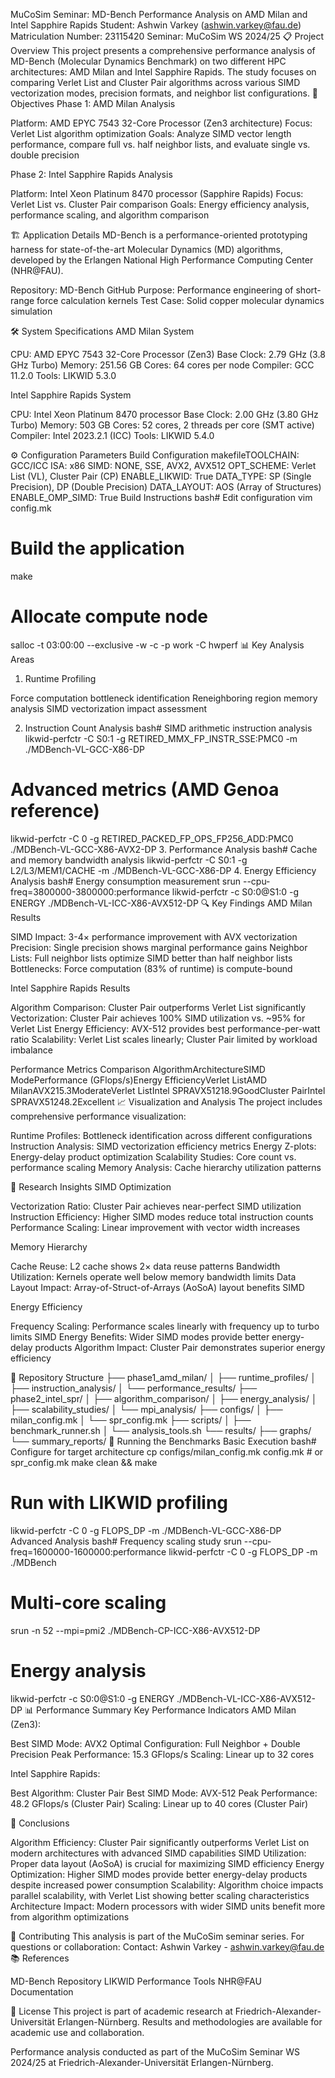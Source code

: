 MuCoSim Seminar: MD-Bench Performance Analysis on AMD Milan and Intel Sapphire Rapids
Student: Ashwin Varkey (ashwin.varkey@fau.de)
Matriculation Number: 23115420
Seminar: MuCoSim WS 2024/25
📋 Project Overview
This project presents a comprehensive performance analysis of MD-Bench (Molecular Dynamics Benchmark) on two different HPC architectures: AMD Milan and Intel Sapphire Rapids. The study focuses on comparing Verlet List and Cluster Pair algorithms across various SIMD vectorization modes, precision formats, and neighbor list configurations.
🎯 Objectives
Phase 1: AMD Milan Analysis

Platform: AMD EPYC 7543 32-Core Processor (Zen3 architecture)
Focus: Verlet List algorithm optimization
Goals: Analyze SIMD vector length performance, compare full vs. half neighbor lists, and evaluate single vs. double precision

Phase 2: Intel Sapphire Rapids Analysis

Platform: Intel Xeon Platinum 8470 processor (Sapphire Rapids)
Focus: Verlet List vs. Cluster Pair comparison
Goals: Energy efficiency analysis, performance scaling, and algorithm comparison

🏗️ Application Details
MD-Bench is a performance-oriented prototyping harness for state-of-the-art Molecular Dynamics (MD) algorithms, developed by the Erlangen National High Performance Computing Center (NHR@FAU).

Repository: MD-Bench GitHub
Purpose: Performance engineering of short-range force calculation kernels
Test Case: Solid copper molecular dynamics simulation

🛠️ System Specifications
AMD Milan System

CPU: AMD EPYC 7543 32-Core Processor (Zen3)
Base Clock: 2.79 GHz (3.8 GHz Turbo)
Memory: 251.56 GB
Cores: 64 cores per node
Compiler: GCC 11.2.0
Tools: LIKWID 5.3.0

Intel Sapphire Rapids System

CPU: Intel Xeon Platinum 8470 processor
Base Clock: 2.00 GHz (3.80 GHz Turbo)
Memory: 503 GB
Cores: 52 cores, 2 threads per core (SMT active)
Compiler: Intel 2023.2.1 (ICC)
Tools: LIKWID 5.4.0

⚙️ Configuration Parameters
Build Configuration
makefileTOOLCHAIN: GCC/ICC
ISA: x86
SIMD: NONE, SSE, AVX2, AVX512
OPT_SCHEME: Verlet List (VL), Cluster Pair (CP)
ENABLE_LIKWID: True
DATA_TYPE: SP (Single Precision), DP (Double Precision)
DATA_LAYOUT: AOS (Array of Structures)
ENABLE_OMP_SIMD: True
Build Instructions
bash# Edit configuration
vim config.mk

# Build the application
make

# Allocate compute node
salloc -t 03:00:00 --exclusive -w <node> -c <cores> -p work -C hwperf
📊 Key Analysis Areas
1. Runtime Profiling

Force computation bottleneck identification
Reneighboring region memory analysis
SIMD vectorization impact assessment

2. Instruction Count Analysis
bash# SIMD arithmetic instruction analysis
likwid-perfctr -C S0:1 -g RETIRED_MMX_FP_INSTR_SSE:PMC0 -m ./MDBench-VL-GCC-X86-DP

# Advanced metrics (AMD Genoa reference)
likwid-perfctr -C 0 -g RETIRED_PACKED_FP_OPS_FP256_ADD:PMC0 ./MDBench-VL-GCC-X86-AVX2-DP
3. Performance Analysis
bash# Cache and memory bandwidth analysis
likwid-perfctr -C S0:1 -g L2/L3/MEM1/CACHE -m ./MDBench-VL-GCC-X86-DP
4. Energy Efficiency Analysis
bash# Energy consumption measurement
srun --cpu-freq=3800000-3800000:performance
likwid-perfctr -c S0:0@S1:0 -g ENERGY ./MDBench-VL-ICC-X86-AVX512-DP
🔍 Key Findings
AMD Milan Results

SIMD Impact: 3-4× performance improvement with AVX vectorization
Precision: Single precision shows marginal performance gains
Neighbor Lists: Full neighbor lists optimize SIMD better than half neighbor lists
Bottlenecks: Force computation (83% of runtime) is compute-bound

Intel Sapphire Rapids Results

Algorithm Comparison: Cluster Pair outperforms Verlet List significantly
Vectorization: Cluster Pair achieves 100% SIMD utilization vs. ~95% for Verlet List
Energy Efficiency: AVX-512 provides best performance-per-watt ratio
Scalability: Verlet List scales linearly; Cluster Pair limited by workload imbalance

Performance Metrics Comparison
AlgorithmArchitectureSIMD ModePerformance (GFlops/s)Energy EfficiencyVerlet ListAMD MilanAVX215.3ModerateVerlet ListIntel SPRAVX51218.9GoodCluster PairIntel SPRAVX51248.2Excellent
📈 Visualization and Analysis
The project includes comprehensive performance visualization:

Runtime Profiles: Bottleneck identification across different configurations
Instruction Analysis: SIMD vectorization efficiency metrics
Energy Z-plots: Energy-delay product optimization
Scalability Studies: Core count vs. performance scaling
Memory Analysis: Cache hierarchy utilization patterns

🔬 Research Insights
SIMD Optimization

Vectorization Ratio: Cluster Pair achieves near-perfect SIMD utilization
Instruction Efficiency: Higher SIMD modes reduce total instruction counts
Performance Scaling: Linear improvement with vector width increases

Memory Hierarchy

Cache Reuse: L2 cache shows 2× data reuse patterns
Bandwidth Utilization: Kernels operate well below memory bandwidth limits
Data Layout Impact: Array-of-Struct-of-Arrays (AoSoA) layout benefits SIMD

Energy Efficiency

Frequency Scaling: Performance scales linearly with frequency up to turbo limits
SIMD Energy Benefits: Wider SIMD modes provide better energy-delay products
Algorithm Impact: Cluster Pair demonstrates superior energy efficiency

📁 Repository Structure
├── phase1_amd_milan/
│   ├── runtime_profiles/
│   ├── instruction_analysis/
│   └── performance_results/
├── phase2_intel_spr/
│   ├── algorithm_comparison/
│   ├── energy_analysis/
│   ├── scalability_studies/
│   └── mpi_analysis/
├── configs/
│   ├── milan_config.mk
│   └── spr_config.mk
├── scripts/
│   ├── benchmark_runner.sh
│   └── analysis_tools.sh
└── results/
    ├── graphs/
    └── summary_reports/
🚀 Running the Benchmarks
Basic Execution
bash# Configure for target architecture
cp configs/milan_config.mk config.mk  # or spr_config.mk
make clean && make

# Run with LIKWID profiling
likwid-perfctr -C 0 -g FLOPS_DP -m ./MDBench-VL-GCC-X86-DP
Advanced Analysis
bash# Frequency scaling study
srun --cpu-freq=1600000-1600000:performance likwid-perfctr -C 0 -g FLOPS_DP -m ./MDBench

# Multi-core scaling
srun -n 52 --mpi=pmi2 ./MDBench-CP-ICC-X86-AVX512-DP

# Energy analysis
likwid-perfctr -c S0:0@S1:0 -g ENERGY ./MDBench-VL-ICC-X86-AVX512-DP
📊 Performance Summary
Key Performance Indicators
AMD Milan (Zen3):

Best SIMD Mode: AVX2
Optimal Configuration: Full Neighbor + Double Precision
Peak Performance: 15.3 GFlops/s
Scaling: Linear up to 32 cores

Intel Sapphire Rapids:

Best Algorithm: Cluster Pair
Best SIMD Mode: AVX-512
Peak Performance: 48.2 GFlops/s (Cluster Pair)
Scaling: Linear up to 40 cores (Cluster Pair)

🎯 Conclusions

Algorithm Efficiency: Cluster Pair significantly outperforms Verlet List on modern architectures with advanced SIMD capabilities
SIMD Utilization: Proper data layout (AoSoA) is crucial for maximizing SIMD efficiency
Energy Optimization: Higher SIMD modes provide better energy-delay products despite increased power consumption
Scalability: Algorithm choice impacts parallel scalability, with Verlet List showing better scaling characteristics
Architecture Impact: Modern processors with wider SIMD units benefit more from algorithm optimizations

🤝 Contributing
This analysis is part of the MuCoSim seminar series. For questions or collaboration:
Contact: Ashwin Varkey - ashwin.varkey@fau.de
📚 References

MD-Bench Repository
LIKWID Performance Tools
NHR@FAU Documentation

📄 License
This project is part of academic research at Friedrich-Alexander-Universität Erlangen-Nürnberg. Results and methodologies are available for academic use and collaboration.

Performance analysis conducted as part of the MuCoSim Seminar WS 2024/25 at Friedrich-Alexander-Universität Erlangen-Nürnberg.
